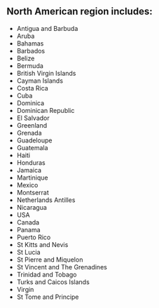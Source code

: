 ## North American region includes:

* Antigua and Barbuda
* Aruba
* Bahamas
* Barbados
* Belize
* Bermuda
* British Virgin Islands
* Cayman Islands
* Costa Rica
* Cuba
* Dominica
* Dominican Republic
* El Salvador
* Greenland
* Grenada
* Guadeloupe
* Guatemala
* Haiti
* Honduras
* Jamaica
* Martinique
* Mexico
* Montserrat
* Netherlands Antilles
* Nicaragua
* USA
* Canada
* Panama
* Puerto Rico
* St Kitts and Nevis
* St Lucia
* St Pierre and Miquelon
* St Vincent and The Grenadines
* Trinidad and Tobago
* Turks and Caicos Islands
* Virgin
* St Tome and Principe
